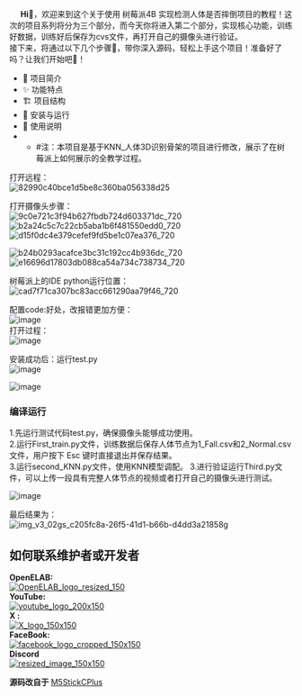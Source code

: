 &nbsp;&nbsp;&nbsp;&nbsp;&nbsp;__Hi👋__，欢迎来到这个关于使用 树莓派4B 实现检测人体是否摔倒项目的教程！这次的项目系列将分为三个部分，而今天你将进入第二个部分，实现核心功能，训练好数据，训练好后保存为cvs文件，再打开自己的摄像头进行验证。  
  接下来，将通过以下几个步骤📜，带你深入源码，轻松上手这个项目！准备好了吗？让我们开始吧🚀！  
- 📝 项目简介
- ✨ 功能特点
- 🏗 项目结构
- 🚀 安装与运行
- 🔧 使用说明
- - #注：本项目是基于KNN_人体3D识别骨架的项目进行修改，展示了在树莓派上如何展示的全教学过程。




打开远程：  
![82990c40bce1d5be8c360ba056338d25](https://github.com/user-attachments/assets/cec0a368-4f14-44ba-962c-bc4a5e0921d1)  

打开摄像头步骤：  
![9c0e721c3f94b627fbdb724d603371dc_720](https://github.com/user-attachments/assets/a193f9e8-d4eb-4a9c-8845-c5084e809d11)   
![b2a24c5c7c22cb5aba1b6f481550edd0_720](https://github.com/user-attachments/assets/8c07e88d-383f-45b5-823d-7dc8498c10d9)   
![d15f0dc4e379cefef9fd5be1c07ea376_720](https://github.com/user-attachments/assets/368f96ad-6e79-450c-9deb-be89f488f3cd)   

![b24b0293acafce3bc31c192cc4b936dc_720](https://github.com/user-attachments/assets/c0374e32-99a7-4f82-9cdf-e530fc689b8b)   
![e16696d17803db088ca54a734c738734_720](https://github.com/user-attachments/assets/db3541a1-9984-4921-b087-f9a26a6a4c26)  

树莓派上的IDE python运行位置：  
![cad7f71ca307bc83acc661290aa79f46_720](https://github.com/user-attachments/assets/c712ccad-a02f-4b49-8583-6b7db1d85103)  

配置code:好处，改报错更加方便：  
![image](https://github.com/user-attachments/assets/0296ca26-4ec2-44ed-9d7f-1b638cccae26)  
打开过程：  
![image](https://github.com/user-attachments/assets/31c92f39-8236-4eb4-a818-a11273778458)  


安装成功后：运行test.py    
![image](https://github.com/user-attachments/assets/ea277509-b497-4b76-8566-23958d801273)  

![image](https://github.com/user-attachments/assets/e1fd0d58-100b-4a9d-9c0f-8c8b502a46c4)  

### 编译运行    
1.先运行测试代码test.py，确保摄像头能够成功使用。  
2.运行First_train.py文件，训练数据后保存人体节点为1_Fall.csv和2_Normal.csv文件，用户按下 Esc 键时直接退出并保存结果。  
3.运行second_KNN.py文件，使用KNN模型调配。
3.进行验证运行Third.py文件，可以上传一段具有完整人体节点的视频或者打开自己的摄像头进行测试。  

![image](https://github.com/user-attachments/assets/300989ab-8395-4a6d-b718-8fc19c8fdcb0)  


最后结果为：  
![img_v3_02gs_c205fc8a-26f5-41d1-b66b-d4dd3a21858g](https://github.com/user-attachments/assets/94578e53-b6e0-4bce-b1ee-22cd2682ee5b)





## 如何联系维护者或开发者
__OpenELAB:__   
[![OpenELAB_logo_resized_150](https://github.com/user-attachments/assets/5d3de375-359c-46a3-96bb-aaa211c6c636)](https://openelab.io)  
__YouTube:__  
[![youtube_logo_200x150](https://github.com/user-attachments/assets/d2365e7f-4ffe-4124-bf62-21eba19a71e4)](https://www.youtube.com/@OpenELAB)  
__X :__  
[![X_logo_150x150](https://github.com/user-attachments/assets/4ad5095f-2573-4791-9360-b355530093bf)](https://twitter.com/openelabio)  
__FaceBook:__  
[![facebook_logo_cropped_150x150](https://github.com/user-attachments/assets/52f2dc9a-a564-49a5-b72e-30eafbbc281f)](https://www.facebook.com/profile.php?id=61559154729457)  
__Discord__  
[![resized_image_150x150](https://github.com/user-attachments/assets/93ecd098-3391-45bb-9d80-b166c197a475)](https://discord.gg/VQspWyck)  

__源码改自于__
[M5StickCPlus](https://github.com/Sarah-C/M5StickC_Plus_Slot_Machine)

